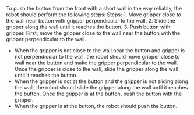 To push the button from the front with a short wall in the way reliably, the robot should perform the following steps:
    Steps:  1. Move gripper close to the wall near button with gripper perpendicular to the wall.  2. Slide the gripper along the wall until it reaches the button.  3. Push button with gripper.
First, move the gripper close to the wall near the button with the gripper perpendicular to the wall.
- When the gripper is not close to the wall near the button and gripper is not perpendicular to the wall, the robot should move gripper close to wall near the button and make the gripper perpendicular to the wall.
Once the gripper is close to the wall, slide the gripper along the wall until it reaches the button.
- When the gripper is not at the button and the gripper is not sliding along the wall, the robot should slide the gripper along the wall until it reaches the button.
Once the gripper is at the button, push the button with the gripper.
- When the gripper is at the button, the robot should push the button.